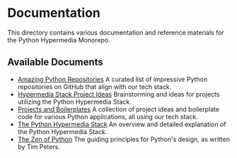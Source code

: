 # Documentation

This directory contains various documentation and reference materials for the Python Hypermedia Monorepo.

## Available Documents

- [Amazing Python Repositories](Amazing%20Python%20Repositories.md)
  A curated list of impressive Python repositories on GitHub that align with our tech stack.
- [Hypermedia Stack Project Ideas](Hypermedia%20Stack%20Project%20Ideas.md)
  Brainstorming and ideas for projects utilizing the Python Hypermedia Stack.
- [Projects and Boilerplates](Projects%20and%20Boilerplates.md)
  A collection of project ideas and boilerplate code for various Python applications, all using our tech stack.
- [The Python Hypermedia Stack](The%20Python%20Hypermedia%20Stack.md)
  An overview and detailed explanation of the Python Hypermedia Stack.
- [The Zen of Python](The%20Zen%20of%20Python.md)
  The guiding principles for Python's design, as written by Tim Peters.